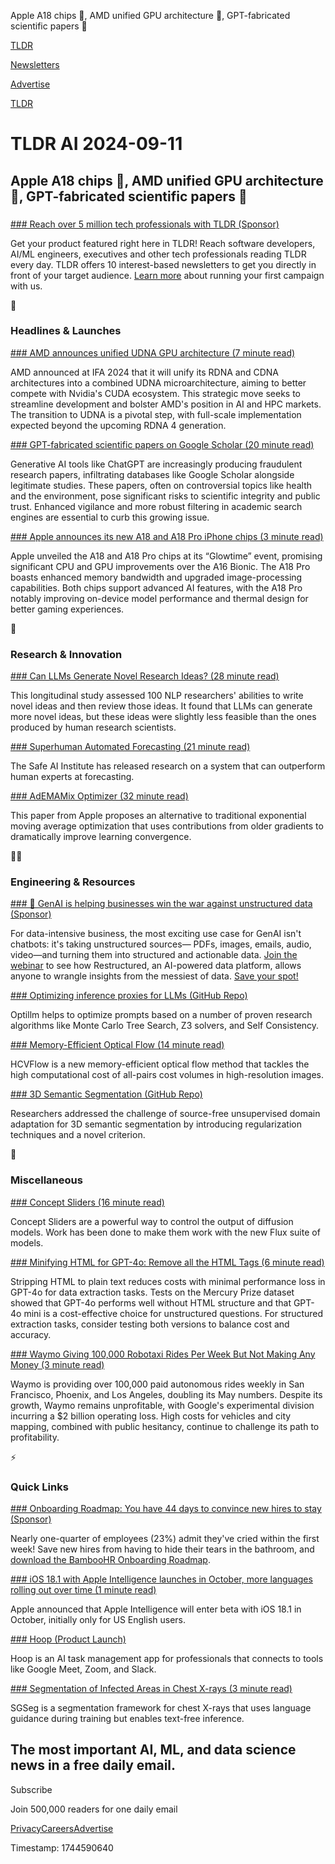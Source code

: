 Apple A18 chips 📱, AMD unified GPU architecture 👋, GPT-fabricated scientific papers 📜

[TLDR](/)

[Newsletters](/newsletters)

[Advertise](https://advertise.tldr.tech/)

[TLDR](/)

# TLDR AI 2024-09-11

## Apple A18 chips 📱, AMD unified GPU architecture 👋, GPT-fabricated scientific papers 📜

### 

[### Reach over 5 million tech professionals with TLDR (Sponsor)](https://advertise.tldr.tech/?utm_source=tldrai&amp;utm_medium=newsletter&amp;utm_campaign=primary09112024)

Get your product featured right here in TLDR! Reach software developers, AI/ML engineers, executives and other tech professionals reading TLDR every day. TLDR offers 10 interest-based newsletters to get you directly in front of your target audience. [Learn more](https://advertise.tldr.tech/?utm_source=tldrai&utm_medium=newsletter&utm_campaign=primary09112024) about running your first campaign with us.

🚀

### Headlines & Launches

[### AMD announces unified UDNA GPU architecture (7 minute read)](https://www.tomshardware.com/pc-components/cpus/amd-announces-unified-udna-gpu-architecture-bringing-rdna-and-cdna-together-to-take-on-nvidias-cuda-ecosystem?utm_source=tldrai)

AMD announced at IFA 2024 that it will unify its RDNA and CDNA architectures into a combined UDNA microarchitecture, aiming to better compete with Nvidia's CUDA ecosystem. This strategic move seeks to streamline development and bolster AMD's position in AI and HPC markets. The transition to UDNA is a pivotal step, with full-scale implementation expected beyond the upcoming RDNA 4 generation.

[### GPT-fabricated scientific papers on Google Scholar (20 minute read)](https://misinforeview.hks.harvard.edu/article/gpt-fabricated-scientific-papers-on-google-scholar-key-features-spread-and-implications-for-preempting-evidence-manipulation/?utm_source=tldrai)

Generative AI tools like ChatGPT are increasingly producing fraudulent research papers, infiltrating databases like Google Scholar alongside legitimate studies. These papers, often on controversial topics like health and the environment, pose significant risks to scientific integrity and public trust. Enhanced vigilance and more robust filtering in academic search engines are essential to curb this growing issue.

[### Apple announces its new A18 and A18 Pro iPhone chips (3 minute read)](https://techcrunch.com/2024/09/09/apple-announces-its-new-a18-iphone-chip/?utm_source=tldrai)

Apple unveiled the A18 and A18 Pro chips at its “Glowtime” event, promising significant CPU and GPU improvements over the A16 Bionic. The A18 Pro boasts enhanced memory bandwidth and upgraded image-processing capabilities. Both chips support advanced AI features, with the A18 Pro notably improving on-device model performance and thermal design for better gaming experiences.

🧠

### Research & Innovation

[### Can LLMs Generate Novel Research Ideas? (28 minute read)](https://arxiv.org/abs/2409.04109?utm_source=tldrai)

This longitudinal study assessed 100 NLP researchers' abilities to write novel ideas and then review those ideas. It found that LLMs can generate more novel ideas, but these ideas were slightly less feasible than the ones produced by human research scientists.

[### Superhuman Automated Forecasting (21 minute read)](https://www.safe.ai/blog/forecasting?utm_source=tldrai)

The Safe AI Institute has released research on a system that can outperform human experts at forecasting.

[### AdEMAMix Optimizer (32 minute read)](https://arxiv.org/abs/2409.03137?utm_source=tldrai)

This paper from Apple proposes an alternative to traditional exponential moving average optimization that uses contributions from older gradients to dramatically improve learning convergence.

👨‍💻

### Engineering & Resources

[### 📃 GenAI is helping businesses win the war against unstructured data (Sponsor)](https://go.kolena.com/using-gen-ai-to-transform-unstructured-data-into-actionable-insights?utm_campaign=Webinar%2024-09-24&amp;utm_source=TLDR%20AI)

For data-intensive business, the most exciting use case for GenAI isn't chatbots: it's taking unstructured sources— PDFs, images, emails, audio, video—and turning them into structured and actionable data. [Join the webinar](https://go.kolena.com/using-gen-ai-to-transform-unstructured-data-into-actionable-insights?utm_campaign=Webinar%2024-09-24&utm_source=TLDR%20AI) to see how Restructured, an AI-powered data platform, allows anyone to wrangle insights from the messiest of data. [Save your spot!](https://go.kolena.com/using-gen-ai-to-transform-unstructured-data-into-actionable-insights?utm_campaign=Webinar%2024-09-24&utm_source=TLDR%20AI)

[### Optimizing inference proxies for LLMs (GitHub Repo)](https://github.com/codelion/optillm?utm_source=tldrai)

Optillm helps to optimize prompts based on a number of proven research algorithms like Monte Carlo Tree Search, Z3 solvers, and Self Consistency.

[### Memory-Efficient Optical Flow (14 minute read)](https://arxiv.org/abs/2409.04243v1?utm_source=tldrai)

HCVFlow is a new memory-efficient optical flow method that tackles the high computational cost of all-pairs cost volumes in high-resolution images.

[### 3D Semantic Segmentation (GitHub Repo)](https://github.com/valeoai/ttyd?utm_source=tldrai)

Researchers addressed the challenge of source-free unsupervised domain adaptation for 3D semantic segmentation by introducing regularization techniques and a novel criterion.

🎁

### Miscellaneous

[### Concept Sliders (16 minute read)](https://sliders.baulab.info/?utm_source=tldrai)

Concept Sliders are a powerful way to control the output of diffusion models. Work has been done to make them work with the new Flux suite of models.

[### Minifying HTML for GPT-4o: Remove all the HTML Tags (6 minute read)](https://blancas.io/blog/html-minify-for-llm/?utm_source=tldrai)

Stripping HTML to plain text reduces costs with minimal performance loss in GPT-4o for data extraction tasks. Tests on the Mercury Prize dataset showed that GPT-4o performs well without HTML structure and that GPT-4o mini is a cost-effective choice for unstructured questions. For structured extraction tasks, consider testing both versions to balance cost and accuracy.

[### Waymo Giving 100,000 Robotaxi Rides Per Week But Not Making Any Money (3 minute read)](https://futurism.com/the-byte/waymo-not-profitable?utm_source=tldrai)

Waymo is providing over 100,000 paid autonomous rides weekly in San Francisco, Phoenix, and Los Angeles, doubling its May numbers. Despite its growth, Waymo remains unprofitable, with Google's experimental division incurring a $2 billion operating loss. High costs for vehicles and city mapping, combined with public hesitancy, continue to challenge its path to profitability.

⚡️

### Quick Links

[### Onboarding Roadmap: You have 44 days to convince new hires to stay (Sponsor)](https://www.bamboohr.com/pl/onboarding-roadmap?utm_campaign=TLDR-DG-AI+Quick+Links+Onboarding+Roadmap-202409&amp;utm_medium=paid-media&amp;utm_source=newsletter-ads&amp;utm_content=tmplt+onbrmap&amp;utm_term=onboarding)

Nearly one-quarter of employees (23%) admit they've cried within the first week! Save new hires from having to hide their tears in the bathroom, and [download the BambooHR Onboarding Roadmap](https://www.bamboohr.com/pl/onboarding-roadmap?utm_campaign=TLDR-DG-AI+Quick+Links+Onboarding+Roadmap-202409&utm_medium=paid-media&utm_source=newsletter-ads&utm_content=tmplt+onbrmap&utm_term=onboarding).

[### iOS 18.1 with Apple Intelligence launches in October, more languages rolling out over time (1 minute read)](https://9to5mac.com/2024/09/09/ios-18-1-apple-intelligence-languages-october/?utm_source=tldrai)

Apple announced that Apple Intelligence will enter beta with iOS 18.1 in October, initially only for US English users.

[### Hoop (Product Launch)](https://www.producthunt.com/posts/hoop-83cf26a5-11cb-4a8c-a3e4-1e0ba27dadb0?utm_source=tldrai)

Hoop is an AI task management app for professionals that connects to tools like Google Meet, Zoom, and Slack.

[### Segmentation of Infected Areas in Chest X-rays (3 minute read)](https://shuchangye-bib.github.io/websites/SGSeg/sgseg.html?utm_source=tldrai)

SGSeg is a segmentation framework for chest X-rays that uses language guidance during training but enables text-free inference.

## The most important AI, ML, and data science news in a free daily email.

Subscribe

Join 500,000 readers for one daily email

[Privacy](/privacy)[Careers](https://jobs.ashbyhq.com/tldr.tech)[Advertise](/ai/advertise)

Timestamp: 1744590640